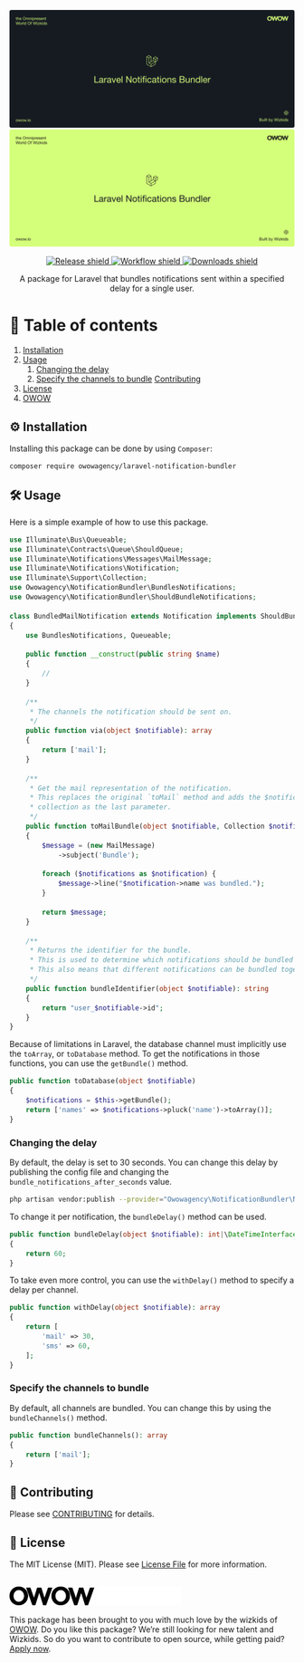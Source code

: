 ![banner-dark](.github/assets/banner-dark.svg#gh-dark-mode-only)
![banner-light](.github/assets/banner-light.svg#gh-light-mode-only)

<p align="center">
    <a href="https://github.com/owowagency/laravel-notification-bundler/releases">
        <img src="https://img.shields.io/github/release/owowagency/laravel-notification-bundler.svg?logo=github" alt="Release shield">
    </a>
    <a href="https://github.com/owowagency/laravel-notification-bundler/actions/workflows/test.yml?query=branch%3Amain">
        <img src="https://img.shields.io/github/actions/workflow/status/owowagency/laravel-notification-bundler/test.yml?branch=main&label=tests&logo=github" alt="Workflow shield">
    </a>
    <a href="https://packagist.org/packages/owowagency/laravel-notification-bundler">
        <img src="https://img.shields.io/packagist/dt/owowagency/laravel-notification-bundler.svg?logo=packagist" alt="Downloads shield">
    </a>
</p>

<p align="center">
    A package for Laravel that bundles notifications sent within a specified delay for a single user.
</p>

# 📖 Table of contents

1. [Installation](#-installation)
1. [Usage](#-usage)
    1. [Changing the delay](#changing-the-delay)
    1. [Specify the channels to bundle](#specify-the-channels-to-bundle)
[Contributing](#-contributing)
1. [License](#-license)
1. [OWOW](#-owow)

## ⚙️ Installation

Installing this package can be done by using `Composer`:

```bash
composer require owowagency/laravel-notification-bundler
```

## 🛠️ Usage

Here is a simple example of how to use this package.

```php
use Illuminate\Bus\Queueable;
use Illuminate\Contracts\Queue\ShouldQueue;
use Illuminate\Notifications\Messages\MailMessage;
use Illuminate\Notifications\Notification;
use Illuminate\Support\Collection;
use Owowagency\NotificationBundler\BundlesNotifications;
use Owowagency\NotificationBundler\ShouldBundleNotifications;

class BundledMailNotification extends Notification implements ShouldBundleNotifications, ShouldQueue
{
    use BundlesNotifications, Queueable;

    public function __construct(public string $name)
    {
        //
    }

    /**
     * The channels the notification should be sent on.
     */
    public function via(object $notifiable): array
    {
        return ['mail'];
    }

    /**
     * Get the mail representation of the notification.
     * This replaces the original `toMail` method and adds the $notifications 
     * collection as the last parameter.
     */
    public function toMailBundle(object $notifiable, Collection $notifications)
    {
        $message = (new MailMessage)
            ->subject('Bundle');

        foreach ($notifications as $notification) {
            $message->line("$notification->name was bundled.");
        }

        return $message;
    }

    /**
     * Returns the identifier for the bundle.
     * This is used to determine which notifications should be bundled together.
     * This also means that different notifications can be bundled together.
     */
    public function bundleIdentifier(object $notifiable): string
    {
        return "user_$notifiable->id";
    }
}
```

Because of limitations in Laravel, the database channel must implicitly use the `toArray`, or `toDatabase` method.
To get the notifications in those functions, you can use the `getBundle()` method.

```php
public function toDatabase(object $notifiable)
{
    $notifications = $this->getBundle();
    return ['names' => $notifications->pluck('name')->toArray()];
}
```

### Changing the delay

By default, the delay is set to 30 seconds. 
You can change this delay by publishing the config file and changing the `bundle_notifications_after_seconds` value.

```bash
php artisan vendor:publish --provider="Owowagency\NotificationBundler\NotificationBundlerServiceProvider" --tag="config"
```

To change it per notification, the `bundleDelay()` method can be used.

```php
public function bundleDelay(object $notifiable): int|\DateTimeInterface
{
    return 60;
}
```

To take even more control, you can use the `withDelay()` method to specify a delay per channel.

```php
public function withDelay(object $notifiable): array
{
    return [
        'mail' => 30,
        'sms' => 60,
    ];
}
```

### Specify the channels to bundle

By default, all channels are bundled. You can change this by using the `bundleChannels()` method.

```php
public function bundleChannels(): array
{
    return ['mail'];
}
```

## 🫶 Contributing

Please see [CONTRIBUTING](CONTRIBUTING.md) for details.

## 📜 License

The MIT License (MIT). Please see [License File](LICENSE.md) for more information.

<br>

<img id="owow" src=".github/assets/owow-light.svg#gh-light-mode-only" width="150">
<img id="owow" src=".github/assets/owow-dark.svg#gh-dark-mode-only" width="150">

This package has been brought to you with much love by the wizkids of [OWOW](https://owow.io/). 
Do you like this package? We’re still looking for new talent and Wizkids. 
So do you want to contribute to open source, while getting paid? [Apply now](https://owow.io/careers).
